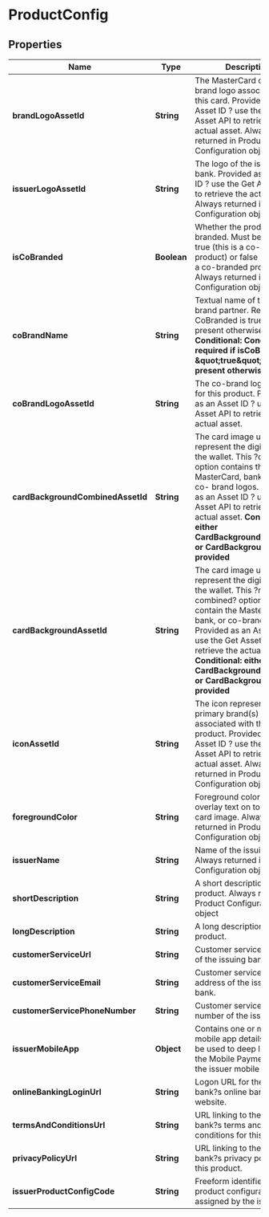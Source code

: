 

# ProductConfig


## Properties

Name | Type | Description | Notes
------------ | ------------- | ------------- | -------------
**brandLogoAssetId** | **String** | The MasterCard or Maestro brand logo associated with this card. Provided as an Asset ID ? use the Get Asset API to retrieve the actual asset. Always returned in Product Configuration object  | 
**issuerLogoAssetId** | **String** | The logo of the issuing bank. Provided as an Asset ID ? use the Get Asset API to retrieve the actual asset. Always returned in Product Configuration object  | 
**isCoBranded** | **Boolean** | Whether the product is co-branded. Must be either true (this is a co-branded product) or false (this is not a co-branded product). Always returned in Product Configuration object  | 
**coBrandName** | **String** | Textual name of the co-brand partner. Required if CoBranded is true, not present otherwise. **Conditional: Conditionally required if isCoBranded &#x3D; \&quot;true\&quot;. Not present otherwise**  |  [optional]
**coBrandLogoAssetId** | **String** | The co-brand logo (if any) for this product. Provided as an Asset ID ? use the Get Asset API to retrieve the actual asset.  |  [optional]
**cardBackgroundCombinedAssetId** | **String** | The card image used to represent the digital card in the wallet. This ?combined? option contains the MasterCard, bank and any co- brand logos.  Provided as an Asset ID ? use the Get Asset API to retrieve the actual asset. **Conditional: either CardBackgroundCombined or CardBackground will be provided**  |  [optional]
**cardBackgroundAssetId** | **String** | The card image used to represent the digital card in the wallet. This ?non-combined? option does not contain the MasterCard, bank, or co-brand logos. Provided as an Asset ID ? use the Get Asset API to retrieve the actual asset. **Conditional: either CardBackgroundCombined or CardBackground will be provided**  |  [optional]
**iconAssetId** | **String** | The icon representing the primary brand(s) associated with this product. Provided as an Asset ID ? use the Get Asset API to retrieve the actual asset. Always returned in Product Configuration object  | 
**foregroundColor** | **String** | Foreground color, used to overlay text on top of the card image. Always returned in Product Configuration object  | 
**issuerName** | **String** | Name of the issuing bank. Always returned in Product Configuration object  | 
**shortDescription** | **String** | A short description for this product. Always returned in Product Configuration object  | 
**longDescription** | **String** | A long description for this product.  |  [optional]
**customerServiceUrl** | **String** | Customer service website of the issuing bank.  |  [optional]
**customerServiceEmail** | **String** | Customer service email address of the issuing bank.  |  [optional]
**customerServicePhoneNumber** | **String** | Customer service phone number of the issuing bank.  |  [optional]
**issuerMobileApp** | **Object** | Contains one or more mobile app details that may be used to deep link from the Mobile Payment App to the issuer mobile app.  |  [optional]
**onlineBankingLoginUrl** | **String** | Logon URL for the issuing bank?s online banking website.  |  [optional]
**termsAndConditionsUrl** | **String** | URL linking to the issuing bank?s terms and conditions for this product.  |  [optional]
**privacyPolicyUrl** | **String** | URL linking to the issuing bank?s privacy policy for this product.  |  [optional]
**issuerProductConfigCode** | **String** | Freeform identifier for this product configuration as assigned by the issuer.  |  [optional]



